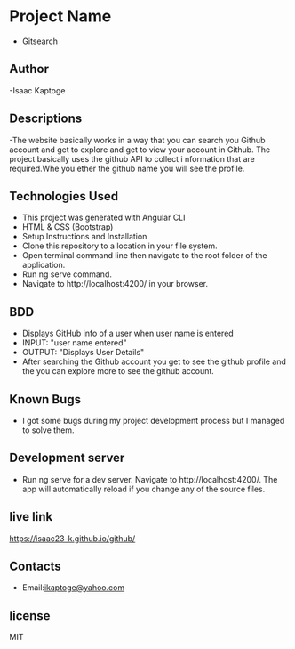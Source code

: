 # Project Name
  - Gitsearch

## Author
  -Isaac Kaptoge
  
## Descriptions
-The website basically works in a way that you can search you Github account and get to explore     and get to view your account in Github. The project basically uses the github API to collect i    nformation that are required.Whe you ether the github name you will see the profile.
 ## Technologies Used
- This project was generated with Angular CLI
- HTML & CSS (Bootstrap)
- Setup Instructions and Installation
- Clone this repository to a location in your file system.
- Open terminal command line then navigate to the root folder of the application.
- Run ng serve command.
- Navigate to http://localhost:4200/ in your browser.
## BDD
- Displays GitHub info of a user when user name is entered
- INPUT: "user name entered"
- OUTPUT: "Displays User Details"
- After searching the Github account you get to see the github profile and the you can explore       more to see the github account.

## Known Bugs
- I got some bugs during my project development process but I managed to solve them.

##  Development server
- Run ng serve for a dev server. Navigate to http://localhost:4200/. The app will automatically reload if you change any of the source files.


## live link
https://isaac23-k.github.io/github/

## Contacts
- Email:ikaptoge@yahoo.com

## license
MIT
